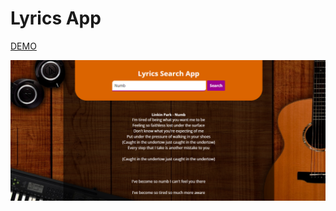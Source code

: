 # Lyrics App

[DEMO](https://mssj-11.github.io/LyricsApp/)
<p align="center"><img src="screencapture.png" /></p>